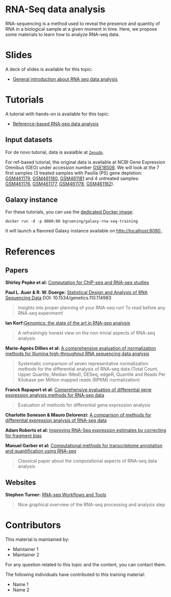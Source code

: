 RNA-Seq data analysis
======================

RNA-sequencing is a method used to reveal the presence and quantity of RNA in a biological sample at a given moment in time. Here, we propose some materials to learn how to analyze RNA-seq data.

# Slides

A deck of slides is available for this topic:

- [General introduction about RNA seq data analysis](https://galaxyproject.github.io/training-material/topics/transcriptomics/slides/)

# Tutorials

A tutorial with hands-on is available for this topic:

- [Reference-based RNA-seq data analysis](https://galaxyproject.github.io/training-material/topics/transcriptomics/tutorials/ref-based/tutorial.html)

## Input datasets

For de novo tutorial, data is avaialble at [`Zenodo`](https://zenodo.org/record/254485).

For ref-based tutorial, the original data is available at NCBI Gene Expression Omnibus (GEO) under accession number [GSE18508](https://www.ncbi.nlm.nih.gov/geo/query/acc.cgi?acc=GSE18508). We will look at the 7 first samples (3 treated samples with Pasilla (PS) gene depletion: [GSM461179](https://www.ncbi.nlm.nih.gov/geo/query/acc.cgi?acc=GSM461179), [GSM461180](https://www.ncbi.nlm.nih.gov/geo/query/acc.cgi?acc=GSM461180), [GSM461181](https://www.ncbi.nlm.nih.gov/geo/query/acc.cgi?acc=GSM4611810) and 4 untreated samples: [GSM461176](https://www.ncbi.nlm.nih.gov/geo/query/acc.cgi?acc=GSM461176), [GSM461177](https://www.ncbi.nlm.nih.gov/geo/query/acc.cgi?acc=GSM461177), [GSM461178](https://www.ncbi.nlm.nih.gov/geo/query/acc.cgi?acc=GSM461178), [GSM461182](https://www.ncbi.nlm.nih.gov/geo/query/acc.cgi?acc=GSM461182)).

## Galaxy instance

For these tutorials, you can use the [dedicated Docker image](docker/README.md):

```
docker run -d -p 8080:80 bgruening/galaxy-rna-seq-training
```

It will launch a flavored Galaxy instance available on
[http://localhost:8080 ](http://localhost:8080).

# References

## Papers

**Shirley Pepke et al:** [Computation for ChIP-seq and RNA-seq studies](https://www.ncbi.nlm.nih.gov/pmc/articles/PMC4121056/)


**Paul L. Auer & R. W. Doerge:** [Statistical Design and Analysis of RNA Sequencing Data](https://www.stat.purdue.edu/~doerge/BIOINFORM.D/SPRING10/auer_doerge_genetics_2010.pdf) DOI: 10.1534/genetics.110.114983

> Insights into proper planning of your RNA-seq run! To read before any RNA-seq experiment!

**Ian Korf:**[Genomics: the state of the art in RNA-seq analysis](https://www.ncbi.nlm.nih.gov/pmc/articles/PMC4461013/)

> A refreshingly honest view on the non-trivial aspects of RNA-seq analysis

**Marie-Agnès Dillies et al:** [A comprehensive evaluation of normalization methods for Illumina high-throughput RNA sequencing data analysis](https://bib.oxfordjournals.org/content/14/6/671)

> Systematic comparison of seven representative normalization methods for the differential analysis of RNA-seq data (Total Count, Upper Quartile, Median (Med), DESeq, edgeR, Quantile and Reads Per Kilobase per Million mapped reads (RPKM) normalization)

**Franck  Rapaport et al:** [Comprehensive evaluation of differential gene expression analysis methods for RNA-seq data](https://genomebiology.biomedcentral.com/articles/10.1186/gb-2013-14-9-r95)

> Evaluation of methods for differential gene expression analysis

**Charlotte Soneson & Mauro Delorenzi:** [A comparison of methods for differential expression analysis of RNA-seq data](https://bmcbioinformatics.biomedcentral.com/articles/10.1186/1471-2105-14-91)

**Adam Roberts et al:** [Improving RNA-Seq expression estimates by correcting for fragment bias](https://genomebiology.biomedcentral.com/articles/10.1186/gb-2011-12-3-r22)

**Manuel Garber et al:** [Computational methods for transcriptome annotation and quantification using RNA-seq](https://www.nature.com/nmeth/journal/v8/n6/abs/nmeth.1613.html)

> Classical paper about the computational aspects of RNA-seq data analysis

## Websites

**Stephen Turner:** [RNA-seq Workflows and Tools](https://figshare.com/articles/RNA_seq_Workflows_and_Tools/662782)

> Nice graphical overview of the RNA-seq processing and analysis step

# Contributors

This material is maintained by:

- Maintainer 1
- Maintainer 2

For any question related to this topic and the content, you can contact them.

The following individuals have contributed to this training material:

- Name 1
- Name 2
